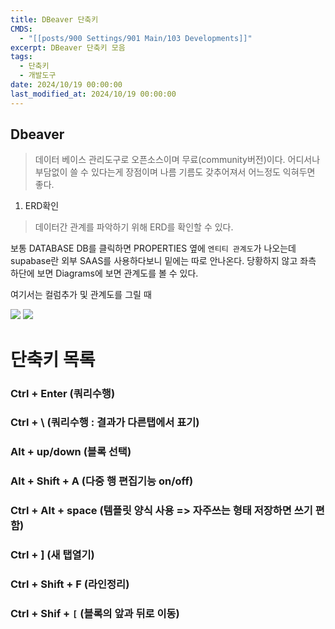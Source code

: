 ```yaml
---
title: DBeaver 단축키
CMDS:
  - "[[posts/900 Settings/901 Main/103 Developments]]"
excerpt: DBeaver 단축키 모음
tags:
  - 단축키
  - 개발도구
date: 2024/10/19 00:00:00
last_modified_at: 2024/10/19 00:00:00
---
```

## Dbeaver
> 데이터 베이스 관리도구로 오픈소스이며 무료(community버전)이다.
> 어디서나 부담없이 쓸 수 있다는게 장점이며 나름 기름도 갖추어져서 어느정도 익혀두면 좋다.

1. ERD확인
> 데이터간 관계를 파악하기 위해 ERD를 확인할 수 있다.

보통 DATABASE DB를 클릭하면 PROPERTIES 옆에 `엔티티 관계도`가 나오는데 supabase란 외부 SAAS를 사용하다보니 밑에는 따로 안나온다. 당황하지 않고 좌측 하단에 보면 Diagrams에 보면 관계도를 볼 수 있다.

여기서는 컬럼추가 및 관계도를 그릴 때 

![](_md파일/Pasted%20image%2020250104210643.png)
![](_md파일/Pasted%20image%2020250104210708.png)

# 단축키 목록

### Ctrl + Enter (쿼리수행)
### Ctrl + \ (쿼리수행 : 결과가 다른탭에서 표기)
### Alt + up/down (블록 선택)

### Alt + Shift + A (다중 행 편집기능 on/off)

### Ctrl + Alt + space (템플릿 양식 사용 => 자주쓰는 형태 저장하면 쓰기 편함)  

### Ctrl + ] (새 탭열기)

### Ctrl + Shift + F (라인정리)

### Ctrl + Shif + `[` (블록의 앞과 뒤로 이동)